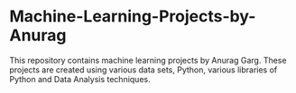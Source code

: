 # Machine-Learning-Projects-by-Anurag
This repository contains machine learning projects by Anurag Garg. These projects are created using various data sets, Python, various libraries of Python and Data Analysis techniques.

